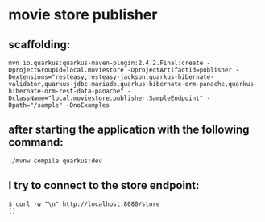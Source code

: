 # movie store publisher

## scaffolding:
```
mvn io.quarkus:quarkus-maven-plugin:2.4.2.Final:create -DprojectGroupId=local.moviestore -DprojectArtifactId=publisher -Dextensions="resteasy,resteasy-jackson,quarkus-hibernate-validator,quarkus-jdbc-mariadb,quarkus-hibernate-orm-panache,quarkus-hibernate-orm-rest-data-panache" -DclassName="local.moviestore.publisher.SampleEndpoint" -Dpath="/sample" -DnoExamples
```

## after starting the application with the following command:
```
./mvnw compile quarkus:dev
```

## I try to connect to the store endpoint:
```
$ curl -w "\n" http://localhost:8080/store
[]
```
